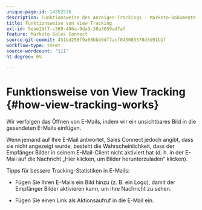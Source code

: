 ```yaml
---
unique-page-id: 14352536
description: Funktionsweise des Anzeigen-Trackings - Marketo-Dokumente - Produktdokumentation
title: Funktionsweise von View Tracking
exl-id: 5eae19f7-c360-486a-9da5-38a3059ad7af
feature: Marketo Sales Connect
source-git-commit: 431bd258f9a68bbb9df7acf043085578d3d91b1f
workflow-type: tm+mt
source-wordcount: '111'
ht-degree: 0%

---
```


# Funktionsweise von View Tracking {#how-view-tracking-works}

Wir verfolgen das Öffnen von E-Mails, indem wir ein unsichtbares Bild in die gesendeten E-Mails einfügen.

Wenn jemand auf Ihre E-Mail antwortet, Sales Connect jedoch angibt, dass sie nicht angezeigt wurde, besteht die Wahrscheinlichkeit, dass der Empfänger Bilder in seinem E-Mail-Client nicht aktiviert hat (d. h. in der E-Mail auf die Nachricht „Hier klicken, um Bilder herunterzuladen“ klicken).

Tipps für bessere Tracking-Statistiken in E-Mails:

* Fügen Sie Ihren E-Mails ein Bild hinzu (z. B. ein Logo), damit der Empfänger Bilder aktivieren kann, um Ihre Nachricht zu sehen.

* Fügen Sie einen Link als Aktionsaufruf in die E-Mail ein.
